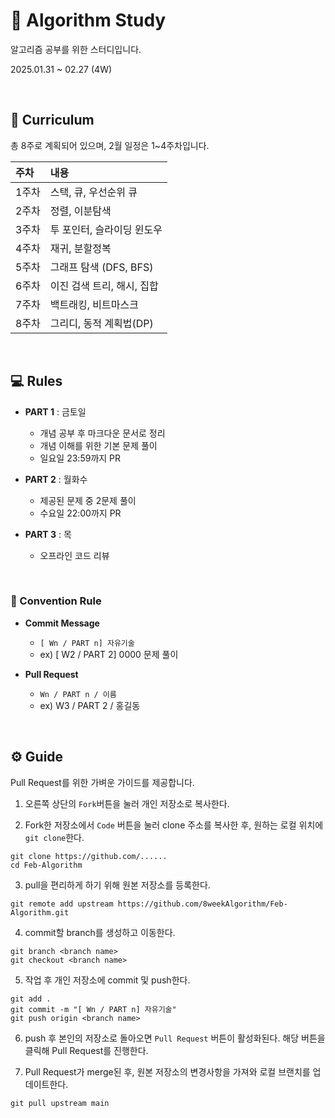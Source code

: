 # 🧩 Algorithm Study 

알고리즘 공부를 위한 스터디입니다.

2025.01.31 ~ 02.27 (4W)

<br/>

## 📆 Curriculum
총 8주로 계획되어 있으며, 2월 일정은 1~4주차입니다.

| 주차 | 내용 |
|:-----|:----|
| 1주차 | 스택, 큐, 우선순위 큐 |
| 2주차 | 정렬, 이분탐색 |
| 3주차 | 투 포인터, 슬라이딩 윈도우 |
| 4주차 | 재귀, 분할정복 |
| 5주차 | 그래프 탐색 (DFS, BFS) |
| 6주차 | 이진 검색 트리, 해시, 집합 |
| 7주차 | 백트래킹, 비트마스크 |
| 8주차 | 그리디, 동적 계획법(DP) |

<br/>


## 💻 Rules
- **PART 1** : 금토일
  + 개념 공부 후 마크다운 문서로 정리
  + 개념 이해를 위한 기본 문제 풀이
  + 일요일 23:59까지 PR

- **PART 2** : 월화수
  + 제공된 문제 중 2문제 풀이
  + 수요일 22:00까지 PR

- **PART 3** : 목
  + 오프라인 코드 리뷰

<br/>

### 📍 Convention Rule
- **Commit Message**

  + `[ Wn / PART n] 자유기술`
  + ex) [ W2 / PART 2] 0000 문제 풀이

- **Pull Request**

  + `Wn / PART n / 이름`
  + ex) W3 / PART 2 / 홍길동

<br/>

## ⚙️ Guide

Pull Request를 위한 가벼운 가이드를 제공합니다.


1. 오른쪽 상단의 `Fork`버튼을 눌러 개인 저장소로 복사한다.

2. Fork한 저장소에서 `Code` 버튼을 눌러 clone 주소를 복사한 후, 원하는 로컬 위치에 `git clone`한다.
```
git clone https://github.com/......
cd Feb-Algorithm
```

3. pull을 편리하게 하기 위해 원본 저장소를 등록한다.
```
git remote add upstream https://github.com/8weekAlgorithm/Feb-Algorithm.git
```

4. commit할 branch를 생성하고 이동한다.
```
git branch <branch name>
git checkout <branch name>
```

5. 작업 후 개인 저장소에 commit 및 push한다.
```
git add .
git commit -m "[ Wn / PART n] 자유기술"
git push origin <branch name>
```
6. push 후 본인의 저장소로 돌아오면 `Pull Request` 버튼이 활성화된다. 해당 버튼을 클릭해 Pull Request를 진행한다. 

7.  Pull Request가 merge된 후, 원본 저장소의 변경사항을 가져와 로컬 브랜치를 업데이트한다.
```
git pull upstream main
```